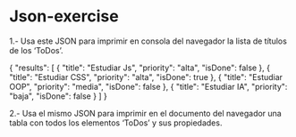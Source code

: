 # Json-exercise

1.- Usa este JSON para imprimir en consola del navegador la lista de títulos de los ‘ToDos’.

{
"results": [
{
"title": "Estudiar Js",
"priority": "alta",
"isDone": false
},
{
"title": "Estudiar CSS",
"priority": "alta",
"isDone": true
},
{
"title": "Estudiar OOP",
"priority": "media",
"isDone": false
},
{
"title": "Estudiar IA",
"priority": "baja",
"isDone": false
}
]
}

2.- Usa el mismo JSON para imprimir en el documento del navegador una tabla con todos los elementos ‘ToDos’ y sus propiedades.
